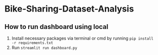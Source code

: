 # Bike-Sharing-Dataset-Analysis

## How to run dashboard using local
1. Install necessary packages via terminal or cmd by running `pip install -r requirements.txt`
2. Run `streamlit run dashboard.py`
